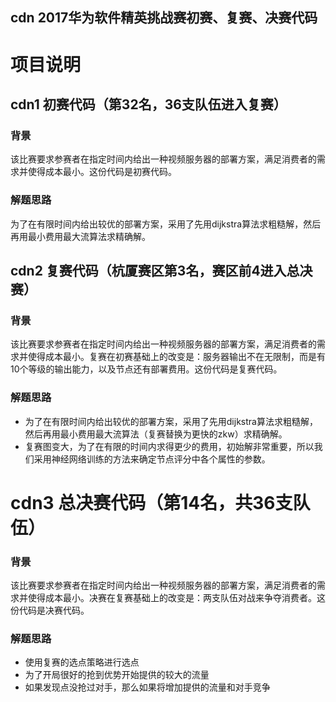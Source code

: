 cdn 2017华为软件精英挑战赛初赛、复赛、决赛代码
---
# 项目说明

## cdn1 初赛代码（第32名，36支队伍进入复赛）
### 背景
该比赛要求参赛者在指定时间内给出一种视频服务器的部署方案，满足消费者的需求并使得成本最小。这份代码是初赛代码。
### 解题思路
为了在有限时间内给出较优的部署方案，采用了先用dijkstra算法求粗糙解，然后再用最小费用最大流算法求精确解。

## cdn2 复赛代码（杭厦赛区第3名，赛区前4进入总决赛）
### 背景
该比赛要求参赛者在指定时间内给出一种视频服务器的部署方案，满足消费者的需求并使得成本最小。复赛在初赛基础上的改变是：服务器输出不在无限制，而是有10个等级的输出能力，以及节点还有部署费用。这份代码是复赛代码。
### 解题思路
* 为了在有限时间内给出较优的部署方案，采用了先用dijkstra算法求粗糙解，然后再用最小费用最大流算法（复赛替换为更快的zkw）求精确解。
* 复赛图变大，为了在有限的时间内求得更少的费用，初始解非常重要，所以我们采用神经网络训练的方法来确定节点评分中各个属性的参数。

# cdn3 总决赛代码（第14名，共36支队伍）
### 背景
该比赛要求参赛者在指定时间内给出一种视频服务器的部署方案，满足消费者的需求并使得成本最小。决赛在复赛基础上的改变是：两支队伍对战来争夺消费者。这份代码是决赛代码。

### 解题思路
* 使用复赛的选点策略进行选点
* 为了开局很好的抢到优势开始提供的较大的流量
* 如果发现点没抢过对手，那么如果将增加提供的流量和对手竞争

